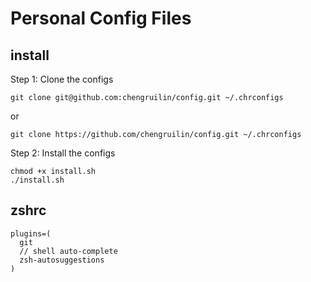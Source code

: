 # Personal Config Files

## install

Step 1: Clone the configs

```shell
git clone git@github.com:chengruilin/config.git ~/.chrconfigs
```
or

```shell
git clone https://github.com/chengruilin/config.git ~/.chrconfigs
```

Step 2: Install the configs
``` shell
chmod +x install.sh
./install.sh
```

## zshrc

``` shell
plugins=(
  git
  // shell auto-complete
  zsh-autosuggestions
)

```


